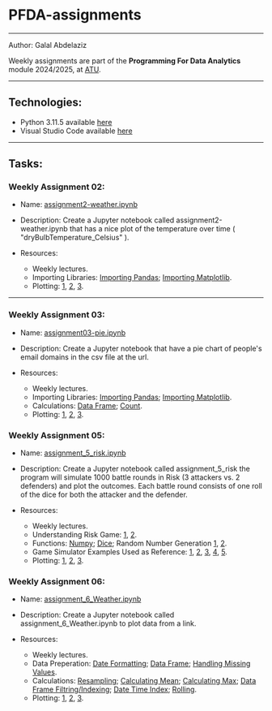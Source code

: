 # PFDA-assignments

***
Author: Galal Abdelaziz

Weekly assignments are part of the __Programming For Data Analytics__ module 2024/2025, at [ATU](https://www.atu.ie/).

***

## Technologies:

* Python 3.11.5 available [here](https://www.anaconda.com/download)
* Visual Studio Code available [here](https://code.visualstudio.com/)

***

## Tasks:

### __Weekly Assignment 02:__  

* Name: [assignment2-weather.ipynb](assignment2-weather.ipynb)

* Description: Create a Jupyter notebook called assignment2-weather.ipynb that has a nice plot of the temperature over time ( "dryBulbTemperature_Celsius" ). 

* Resources: 
  * Weekly lectures. 
  * Importing Libraries: [Importing Pandas](https://www.w3schools.com/python/pandas/pandas_getting_started.asp); [Importing Matplotlib]( https://matplotlib.org/stable/users/getting_started/index.html). 
  * Plotting: [1](https://matplotlib.org/stable/api/_as_gen/matplotlib.pyplot.figure.html), [2](https://matplotlib.org/stable/api/_as_gen/matplotlib.pyplot.plot.html), [3](https://matplotlib.org/stable/api/axes_api.html). 

***

### __Weekly Assignment 03:__  

* Name: [assignment03-pie.ipynb](assignment03-pie.ipynb)

* Description: Create a Jupyter notebook that have a pie chart of people's email domains in the csv file at the url.

* Resources: 
  * Weekly lectures.
  * Importing Libraries: [Importing Pandas](https://www.w3schools.com/python/pandas/pandas_getting_started.asp); [Importing Matplotlib](https://matplotlib.org/stable/users/getting_started/index.html). 
  * Calculations: [Data Frame](https://pandas.pydata.org/pandas-docs/stable/reference/api/pandas.DataFrame.apply.html); [Count](https://pandas.pydata.org/pandas-docs/stable/reference/api/pandas.Series.value_counts.html).
  * Plotting: [1](https://matplotlib.org/stable/api/_as_gen/matplotlib.pyplot.figure.html), [2](https://matplotlib.org/stable/api/_as_gen/matplotlib.pyplot.plot.html), [3](https://matplotlib.org/stable/api/axes_api.html). 

### __Weekly Assignment 05:__  

* Name: [assignment_5_risk.ipynb](assignment_5_risk.ipynb)

* Description: Create a Jupyter notebook called assignment_5_risk the program will simulate 1000 battle rounds in Risk (3 attackers vs. 2 defenders) and plot the outcomes. Each battle round consists of one roll of the dice for both the attacker and the defender.

* Resources: 
  * Weekly lectures.
  * Understanding Risk Game: [1](https://www.hasbro.com/common/instruct/risk.pdf), [2](https://www.game.co.uk/blog/how-to-play-risk).
  * Functions: [Numpy](https://numpy.org/doc/stable/); [Dice](https://realpython.com/python-dice-roll/); Random Number Generation [1](https://docs.python.org/3/library/random.html), [2](https://numpy.org/doc/stable/reference/random/generated/numpy.random.randint.html).
  * Game Simulator Examples Used as Reference: [1](https://stackoverflow.com/questions/74421396/risk-game-with-python), [2](https://stackoverflow.com/questions/40182073/python-risk-game-i-cant-get-it-to-compare-all-the-numbers-only-the-last-ones), [3](https://stackoverflow.com/questions/44015744/how-to-run-an-ezee-game-in-python-with-1000-rolls), [4](https://stackoverflow.com/questions/52263292/python-3-battle-simulation), [5](https://stackoverflow.com/questions/63952685/dice-rolling-game-in-python).
  * Plotting: [1](https://matplotlib.org/stable/api/_as_gen/matplotlib.pyplot.figure.html), [2](https://matplotlib.org/stable/api/_as_gen/matplotlib.pyplot.plot.html), [3](https://matplotlib.org/stable/api/axes_api.html).

### __Weekly Assignment 06:__  

* Name: [assignment_6_Weather.ipynb](assignment_6_Weather.ipynb)

* Description: Create a Jupyter notebook called assignment_6_Weather.ipynb to plot data from a link.

* Resources: 
  * Weekly lectures. 
  * Data Preperation: [Date Formatting](https://pandas.pydata.org/pandas-docs/stable/reference/api/pandas.to_datetime.html); [Data Frame](https://pandas.pydata.org/pandas-docs/stable/reference/api/pandas.DataFrame.set_index.html); [Handling Missing Values](https://community.sisense.com/t5/knowledge-base/dealing-with-missing-values-in-python/ta-p/9376).
  * Calculations: [Resampling](https://pandas.pydata.org/pandas-docs/stable/user_guide/timeseries.html#resampling); [Calculating Mean](https://pandas.pydata.org/pandas-docs/stable/reference/api/pandas.DataFrame.mean.html); [Calculating Max](https://pandas.pydata.org/pandas-docs/stable/reference/api/pandas.Series.max.html); [Data Frame Filtring/Indexing](https://pandas.pydata.org/pandas-docs/stable/user_guide/indexing.html#boolean-indexing); [Date Time Index](https://pandas.pydata.org/pandas-docs/stable/user_guide/timeseries.html#dateoffset); [Rolling](https://pandas.pydata.org/pandas-docs/stable/reference/api/pandas.DataFrame.rolling.html). 
  * Plotting: [1](https://matplotlib.org/stable/api/_as_gen/matplotlib.pyplot.figure.html), [2](https://matplotlib.org/stable/api/_as_gen/matplotlib.pyplot.plot.html), [3](https://matplotlib.org/stable/api/axes_api.html).  
  


